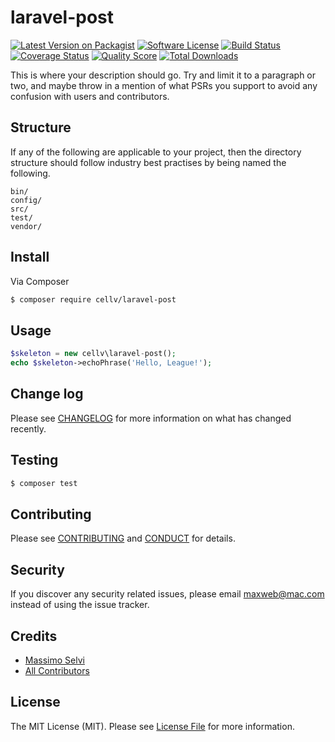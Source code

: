 # laravel-post

[![Latest Version on Packagist][ico-version]][link-packagist]
[![Software License][ico-license]](LICENSE.md)
[![Build Status][ico-travis]][link-travis]
[![Coverage Status][ico-scrutinizer]][link-scrutinizer]
[![Quality Score][ico-code-quality]][link-code-quality]
[![Total Downloads][ico-downloads]][link-downloads]

This is where your description should go. Try and limit it to a paragraph or two, and maybe throw in a mention of what
PSRs you support to avoid any confusion with users and contributors.

## Structure

If any of the following are applicable to your project, then the directory structure should follow industry best practises by being named the following.

```
bin/        
config/
src/
test/
vendor/
```


## Install

Via Composer

``` bash
$ composer require cellv/laravel-post
```

## Usage

``` php
$skeleton = new cellv\laravel-post();
echo $skeleton->echoPhrase('Hello, League!');
```

## Change log

Please see [CHANGELOG](CHANGELOG.md) for more information on what has changed recently.

## Testing

``` bash
$ composer test
```

## Contributing

Please see [CONTRIBUTING](CONTRIBUTING.md) and [CONDUCT](CONDUCT.md) for details.

## Security

If you discover any security related issues, please email maxweb@mac.com instead of using the issue tracker.

## Credits

- [Massimo Selvi][link-author]
- [All Contributors][link-contributors]

## License

The MIT License (MIT). Please see [License File](LICENSE.md) for more information.

[ico-version]: https://img.shields.io/packagist/v/cellv/laravel-post.svg?style=flat-square
[ico-license]: https://img.shields.io/badge/license-MIT-brightgreen.svg?style=flat-square
[ico-travis]: https://img.shields.io/travis/cellv/laravel-post/master.svg?style=flat-square
[ico-scrutinizer]: https://img.shields.io/scrutinizer/coverage/g/cellv/laravel-post.svg?style=flat-square
[ico-code-quality]: https://img.shields.io/scrutinizer/g/cellv/laravel-post.svg?style=flat-square
[ico-downloads]: https://img.shields.io/packagist/dt/cellv/laravel-post.svg?style=flat-square

[link-packagist]: https://packagist.org/packages/cellv/laravel-post
[link-travis]: https://travis-ci.org/cellv/laravel-post
[link-scrutinizer]: https://scrutinizer-ci.com/g/cellv/laravel-post/code-structure
[link-code-quality]: https://scrutinizer-ci.com/g/cellv/laravel-post
[link-downloads]: https://packagist.org/packages/cellv/laravel-post
[link-author]: https://github.com/massimoselvi
[link-contributors]: ../../contributors
